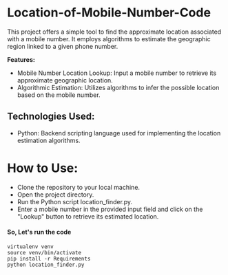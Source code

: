 # Location-of-Mobile-Number-Code

This project offers a simple tool to find the approximate location associated with a mobile number. It employs algorithms to estimate the geographic region linked to a given phone number.

**Features:**
* Mobile Number Location Lookup: Input a mobile number to retrieve its approximate geographic location.  
* Algorithmic Estimation: Utilizes algorithms to infer the possible location based on the mobile number.  

## Technologies Used:
* Python: Backend scripting language used for implementing the location estimation algorithms.

# How to Use:
* Clone the repository to your local machine.
* Open the project directory.
* Run the Python script location_finder.py.
* Enter a mobile number in the provided input field and click on the "Lookup" button to retrieve its estimated location.

#### So, Let's run the code
```
virtualenv venv
source venv/bin/activate
pip install -r Requirements
python location_finder.py
```
